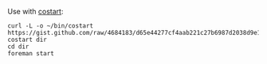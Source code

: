 Use with [costart](https://gist.github.com/4684183):

    curl -L -o ~/bin/costart https://gist.github.com/raw/4684183/d65e44277cf4aab221c27b6987d2038d9e198f5a/costart
    costart dir
    cd dir
    foreman start
